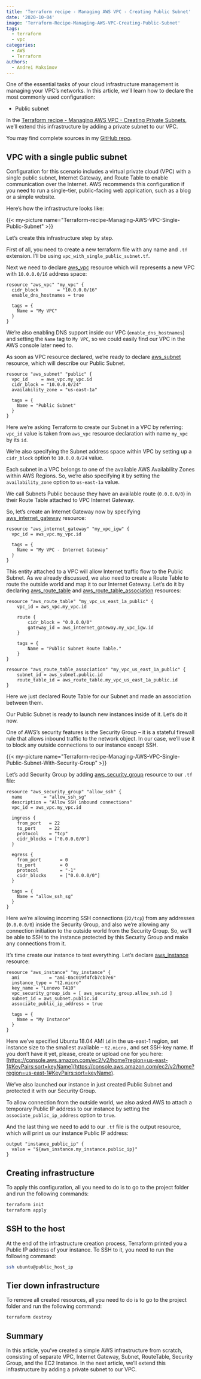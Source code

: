 ```yaml
---
title: 'Terraform recipe - Managing AWS VPC - Creating Public Subnet'
date: '2020-10-04'
image: 'Terraform-Recipe-Managing-AWS-VPC-Creating-Public-Subnet'
tags:
  - terraform
  - vpc
categories:
  - AWS
  - Terraform
authors:
  - Andrei Maksimov
---
```


One of the essential tasks of your cloud infrastructure management is managing your VPC’s networks. In this article, we’ll learn how to declare the most commonly used configuration:

* Public subnet

In the [Terraform recipe - Managing AWS VPC - Creating Private Subnets](https://hands-on.cloud/terraform-recipe-managing-aws-vpc-creating-private-subnets), we’ll extend this infrastructure by adding a private subnet to our VPC.

You may find complete sources in my [GitHub repo](https://github.com/andreivmaksimov/terraform-recipe-managing-aws-vpc-creating-public-subnet).

## VPC with a single public subnet

Configuration for this scenario includes a virtual private cloud (VPC) with a single public subnet, Internet Gateway, and Route Table to enable communication over the Internet. AWS recommends this configuration if you need to run a single-tier, public-facing web application, such as a blog or a simple website.

Here’s how the infrastructure looks like:

{{< my-picture name="Terraform-recipe-Managing-AWS-VPC-Single-Public-Subnet" >}}

Let’s create this infrastructure step by step.

First of all, you need to create a new terraform file with any name and `.tf` extension. I’ll be using `vpc_with_single_public_subnet.tf`.

Next we need to declare [aws_vpc](https://www.terraform.io/docs/providers/aws/r/vpc.html) resource which will represents a new VPC with `10.0.0.0/16` address space:

```hcl
resource "aws_vpc" "my_vpc" {
  cidr_block       = "10.0.0.0/16"
  enable_dns_hostnames = true

  tags = {
    Name = "My VPC"
  }
}
```

We’re also enabling DNS support inside our VPC (`enable_dns_hostnames`) and setting the `Name` tag to `My VPC`, so we could easily find our VPC in the AWS console later need to.

As soon as VPC resource declared, we’re ready to declare [aws_subnet](https://www.terraform.io/docs/providers/aws/r/subnet.html) resource, which will describe our Public Subnet.

```hcl
resource "aws_subnet" "public" {
  vpc_id     = aws_vpc.my_vpc.id
  cidr_block = "10.0.0.0/24"
  availability_zone = "us-east-1a"

  tags = {
    Name = "Public Subnet"
  }
}
```

Here we’re asking Terraform to create our Subnet in a VPC by referring: `vpc_id` value is taken from `aws_vpc` resource declaration with name `my_vpc` by its `id`.

We’re also specifying the Subnet address space within VPC by setting up a `cidr_block` option to `10.0.0.0/24` value.

Each subnet in a VPC belongs to one of the available AWS Availability Zones within AWS Regions. So, we’re also specifying it by setting the `availability_zone` option to `us-east-1a` value.

We call Subnets Public because they have an available route (`0.0.0.0/0`) in their Route Table attached to VPC Internet Gateway.

So, let’s create an Internet Gateway now by specifying [aws_internet_gateway](https://www.terraform.io/docs/providers/aws/r/internet_gateway.html) resource:

```hcl
resource "aws_internet_gateway" "my_vpc_igw" {
  vpc_id = aws_vpc.my_vpc.id

  tags = {
    Name = "My VPC - Internet Gateway"
  }
}
```

This entity attached to a VPC will allow Internet traffic flow to the Public Subnet. As we already discussed, we also need to create a Route Table to route the outside world and map it to our Internet Gateway. Let’s do it by declaring [aws_route_table](https://www.terraform.io/docs/providers/aws/r/route_table.html) and [aws_route_table_association](https://www.terraform.io/docs/providers/aws/r/route_table_association.html) resources:

```hcl
resource "aws_route_table" "my_vpc_us_east_1a_public" {
    vpc_id = aws_vpc.my_vpc.id

    route {
        cidr_block = "0.0.0.0/0"
        gateway_id = aws_internet_gateway.my_vpc_igw.id
    }

    tags = {
        Name = "Public Subnet Route Table."
    }
}

resource "aws_route_table_association" "my_vpc_us_east_1a_public" {
    subnet_id = aws_subnet.public.id
    route_table_id = aws_route_table.my_vpc_us_east_1a_public.id
}
```

Here we just declared Route Table for our Subnet and made an association between them.

Our Public Subnet is ready to launch new instances inside of it. Let’s do it now.

One of AWS’s security features is the Security Group – it is a stateful firewall rule that allows inbound traffic to the network object. In our case, we’ll use it to block any outside connections to our instance except SSH.

{{< my-picture name="Terraform-recipe-Managing-AWS-VPC-Single-Public-Subnet-With-Security-Group" >}}

Let’s add Security Group by adding [aws_security_group](https://www.terraform.io/docs/providers/aws/r/security_group.html) resource to our `.tf` file:

```hcl
resource "aws_security_group" "allow_ssh" {
  name        = "allow_ssh_sg"
  description = "Allow SSH inbound connections"
  vpc_id = aws_vpc.my_vpc.id

  ingress {
    from_port   = 22
    to_port     = 22
    protocol    = "tcp"
    cidr_blocks = ["0.0.0.0/0"]
  }

  egress {
    from_port       = 0
    to_port         = 0
    protocol        = "-1"
    cidr_blocks     = ["0.0.0.0/0"]
  }

  tags = {
    Name = "allow_ssh_sg"
  }
}
```

Here we’re allowing incoming SSH connections (`22/tcp`) from any addresses (`0.0.0.0/0`) inside the Security Group, and also we’re allowing any connection initiation to the outside world from the Security Group. So, we’ll be able to SSH to the instance protected by this Security Group and make any connections from it.

It’s time create our instance to test everything. Let’s declare [aws_instance](https://www.terraform.io/docs/providers/aws/r/instance.html) resource:

```hcl
resource "aws_instance" "my_instance" {
  ami           = "ami-0ac019f4fcb7cb7e6"
  instance_type = "t2.micro"
  key_name = "Lenovo T410"
  vpc_security_group_ids = [ aws_security_group.allow_ssh.id ]
  subnet_id = aws_subnet.public.id
  associate_public_ip_address = true

  tags = {
    Name = "My Instance"
  }
}
```

Here we’ve specified Ubuntu 18.04 AMI `id` in the us-east-1 region, set instance size to the smallest available – `t2.micro,` and set SSH-key name. If you don’t have it yet, please, create or upload one for you here: [https://console.aws.amazon.com/ec2/v2/home?region=us-east-1#KeyPairs:sort=keyName](https://console.aws.amazon.com/ec2/v2/home?region=us-east-1#KeyPairs:sort=keyName).

We’ve also launched our instance in just created Public Subnet and protected it with our Security Group.

To allow connection from the outside world, we also asked AWS to attach a temporary Public IP address to our instance by setting the `associate_public_ip_address` option to `true`.

And the last thing we need to add to our `.tf` file is the output resource, which will print us our instance Public IP address:

```hcl
output "instance_public_ip" {
  value = "${aws_instance.my_instance.public_ip}"
}
```

## Creating infrastructure

To apply this configuration, all you need to do is to go to the project folder and run the following commands:

```sh
terraform init
terraform apply
```

## SSH to the host

At the end of the infrastructure creation process, Terraform printed you a Public IP address of your instance. To SSH to it, you need to run the following command:

```sh
ssh ubuntu@public_host_ip
```

## Tier down infrastructure

To remove all created resources, all you need to do is to go to the project folder and run the following command:

```sh
terraform destroy
```

## Summary

In this article, you’ve created a simple AWS infrastructure from scratch, consisting of separate VPC, Internet Gateway, Subnet, RouteTable, Security Group, and the EC2 Instance. In the next article, we’ll extend this infrastructure by adding a private subnet to our VPC.
